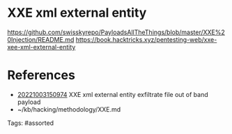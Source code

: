 # XXE xml external entity
https://github.com/swisskyrepo/PayloadsAllTheThings/blob/master/XXE%20Injection/README.md
https://book.hacktricks.xyz/pentesting-web/xxe-xee-xml-external-entity

# References
- [20221003150974](/zet/20221003150974/) XXE xml external entity exfiltrate file out of band payload
- ~/kb/hacking/methodology/XXE.md

Tags:
    #assorted

